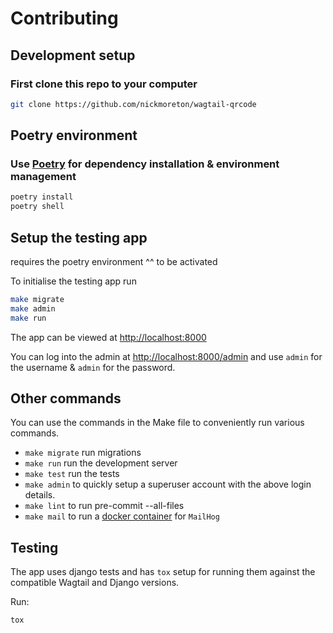 # Contributing

## Development setup

### First clone this repo to your computer

```bash
git clone https://github.com/nickmoreton/wagtail-qrcode
```

## Poetry environment

### Use [Poetry](https://python-poetry.org) for dependency installation & environment management

```bash
poetry install
poetry shell
```

## Setup the testing app

requires the poetry environment ^^ to be activated

To initialise the testing app run

```bash
make migrate
make admin
make run
```

The app can be viewed at <http://localhost:8000>

You can log into the admin at <http://localhost:8000/admin> and use `admin` for the username & `admin` for the password.

## Other commands

You can use the commands in the Make file to conveniently run various commands.

- `make migrate` run migrations
- `make run` run the development server
- `make test` run the tests
- `make admin` to quickly setup a superuser account with the above login details.
- `make lint` to run pre-commit --all-files
- `make mail` to run a [docker container](docs/mailhog.md) for `MailHog`

## Testing

The app uses django tests and has `tox` setup for running them against the compatible Wagtail and Django versions.

Run:

```bash
tox
```
